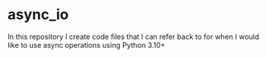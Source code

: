 # async_io
In this repository I create code files that I can refer back to for when I would like to use async operations using Python 3.10+
